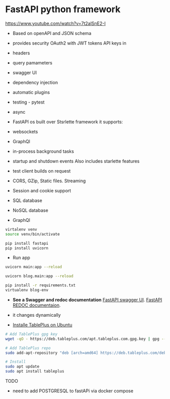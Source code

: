 # FastAPI python framework 
https://www.youtube.com/watch?v=7t2alSnE2-I 

- Based on openAPI and JSON schema 
- provides security OAuth2 with JWT tokens
API keys in 
- headers
- query pamameters
- swagger UI
- dependency injection
- automatic plugins
 - testing - pytest
 - async

- FastAPI os built over Stsrlette framework
it supports: 
- websockets
- GraphQl
- in-process background tasks
- startup and shutdown events
Also includes starlette features
- test client builds on request
- CORS, GZip, Static files. Streaming
- Session and cookie support
- SQL database 
- NoSQL database
- GraphQl 


```bash
virtalenv venv
source venv/bin/activate 

pip install fastapi
pip install uvicorn
``` 
- Run app
```bash
uvicorn main:app --reload

uvicorn blog.main:app --reload
``` 

```bash
pip install -r requirements.txt
virtualenv blog-env 

```

- **See a Swagger and redoc documentation**
[FastAPI swagger UI](http://localhost:8000/docs).
[FastAPI REDOC documentaion](http://localhost:8000/redoc).

- it changes dynamically  

- [Installe TablePlus on Ubuntu](https://tableplus.com/blog/2019/10/tableplus-linux-installation.html)


```bash
# Add TablePlus gpg key
wget -qO - https://deb.tableplus.com/apt.tableplus.com.gpg.key | gpg --dearmor | sudo tee /etc/apt/trusted.gpg.d/tableplus-archive.gpg > /dev/null

# Add TablePlus repo
sudo add-apt-repository "deb [arch=amd64] https://deb.tableplus.com/debian/22 tableplus main"

# Install
sudo apt update
sudo apt install tableplus

```

TODO 

- need to add POSTGRESQL to fastAPi via docker compose 

